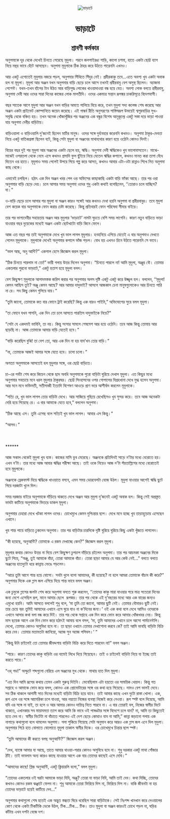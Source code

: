 <div align=center> <img src="http://images.anandabazar.com/polopoly_fs/1.1035908.1566667366!/image/image.jpg_gen/derivatives/box_731_402/image.jpg" alt="ভাড়াটে" align="center" ></div>
<h1 align=center>ভাড়াটে</h1>
<h2 align=center>শ্রাবণী কর্মকার</h2>
&#x985;&#x9A8;&#x9C1;&#x9AA;&#x9AE;&#x9BE;&#x995;&#x9C7; &#x9A6;&#x9C2;&#x9B0; &#x9A5;&#x9C7;&#x995;&#x9C7; &#x9A6;&#x9C7;&#x996;&#x9C7;&#x987; &#x99A;&#x9BF;&#x9A8;&#x9A4;&#x9C7; &#x9AA;&#x9C7;&#x9B0;&#x9C7;&#x99B;&#x9C7; &#x9AE;&#x9C3;&#x9A6;&#x9C1;&#x9B2;&#x9BE;&#x964; &#x9AA;&#x9B0;&#x9A8;&#x9C7; &#x99C;&#x9B2;&#x9AA;&#x9BE;&#x987;&#x9B0;&#x999;&#x9BE; &#x9B6;&#x9BE;&#x9A1;&#x9BC;&#x9BF;, &#x995;&#x9BE;&#x9B2;&#x9CB; &#x99A;&#x9B6;&#x9AE;&#x9BE;, &#x9B9;&#x9BE;&#x9A4;&#x9C7; &#x98F;&#x995;&#x99F;&#x9BE; &#x99B;&#x9CB;&#x99F;&#x9CD;&#x99F; &#x9AC;&#x9CD;&#x9AF;&#x9BE;&#x997; &#x9A8;&#x9BF;&#x9AF;&#x9BC;&#x9C7; &#x9AE;&#x9A8;&#x9CD;&#x9A5;&#x9B0; &#x9AD;&#x9BE;&#x9AC;&#x9C7; &#x9B9;&#x9C7;&#x981;&#x99F;&#x9C7; &#x986;&#x9B8;&#x99B;&#x9C7;&#x9A8;&#x964; &#x985;&#x9A8;&#x9C1;&#x9AA;&#x9AE;&#x9BE; &#x9AE;&#x9C3;&#x9A6;&#x9C1;&#x9B2;&#x9BE;&#x995;&#x9C7; &#x9A0;&#x9BF;&#x995; &#x9A0;&#x9BE;&#x9B9;&#x9B0; &#x995;&#x9B0;&#x9C7; &#x989;&#x9A0;&#x9A4;&#x9C7; &#x9AA;&#x9BE;&#x9B0;&#x9C7;&#x9A8;&#x9A8;&#x9BF; &#x98F;&#x996;&#x9A8;&#x993;&#x964;<br> <br>&#x986;&#x9B0; &#x98F;&#x995;&#x99F;&#x9C1; &#x98F;&#x997;&#x9CB;&#x9A4;&#x9C7;&#x987; &#x9AE;&#x9C3;&#x9A6;&#x9C1;&#x9B2;&#x9BE;&#x9B0; &#x9A8;&#x99C;&#x9B0;&#x9C7; &#x9AA;&#x9A1;&#x9BC;&#x9B2;, &#x985;&#x9A8;&#x9C1;&#x9AA;&#x9AE;&#x9BE;&#x9B0; &#x9B8;&#x9BF;&#x981;&#x9A5;&#x9BF;&#x9A4;&#x9C7; &#x9B8;&#x9BF;&#x981;&#x9A6;&#x9C1;&#x9B0; &#x9A8;&#x9C7;&#x987;&#x964; &#x9AA;&#x9CD;&#x9B0;&#x9AC;&#x9C0;&#x9B0;&#x995;&#x9BE;&#x995;&#x9C1; &#x9A4;&#x9AC;&#x9C7;...&#x98F;&#x9A4;&#x9C7; &#x985;&#x9AC;&#x9B6;&#x9CD;&#x9AF; &#x996;&#x9C1;&#x9AC; &#x98F;&#x995;&#x99F;&#x9BE; &#x985;&#x9AC;&#x9BE;&#x995; &#x9B9;&#x9B2; &#x9A8;&#x9BE; &#x9AE;&#x9C3;&#x9A6;&#x9C1;&#x9B2;&#x9BE;&#x964; &#x9AE;&#x9C3;&#x9A6;&#x9C1;&#x9B2;&#x9BE; &#x986;&#x9B0; &#x985;&#x99E;&#x9CD;&#x99C;&#x9A8; &#x9AF;&#x996;&#x9A8; &#x985;&#x9A8;&#x9C1;&#x9AA;&#x9AE;&#x9BE;&#x9B0; &#x9AC;&#x9BE;&#x9A1;&#x9BC;&#x9BF; &#x99B;&#x9C7;&#x9A1;&#x9BC;&#x9C7; &#x99A;&#x9B2;&#x9C7; &#x986;&#x9B8;&#x9C7; &#x9A4;&#x996;&#x9A8;&#x987; &#x9AA;&#x9CD;&#x9B0;&#x9AC;&#x9C0;&#x9B0;&#x9AC;&#x9BE;&#x9AC;&#x9C1; &#x9AC;&#x9C7;&#x9B6; &#x985;&#x9B8;&#x9C1;&#x9B8;&#x9CD;&#x9A5; &#x99B;&#x9BF;&#x9B2;&#x9C7;&#x9A8;&#x964; &#x985;&#x9CD;&#x9AF;&#x9BE;&#x99C;&#x9AE;&#x9BE; &#x9AA;&#x9C7;&#x9B6;&#x9C7;&#x9A8;&#x9CD;&#x99F;&#x964; &#x9AF;&#x996;&#x9A8;-&#x9A4;&#x996;&#x9A8; &#x9B9;&#x9BE;&#x981;&#x9AA;&#x9C7;&#x9B0; &#x99F;&#x9BE;&#x9A8; &#x989;&#x9A0;&#x9A4; &#x986;&#x9B0; &#x9AC;&#x9BE;&#x9A1;&#x9BC;&#x9BF;&#x9B8;&#x9C1;&#x9A6;&#x9CD;&#x9A7; &#x9B2;&#x9CB;&#x995;&#x9C7;&#x9B0; &#x996;&#x9BE;&#x993;&#x9DF;&#x9BE;&#x9A6;&#x9BE;&#x993;&#x9AF;&#x9BC;&#x9BE; &#x9AC;&#x9A8;&#x9CD;&#x9A7; &#x9B9;&#x9AF;&#x9BC;&#x9C7; &#x9AF;&#x9C7;&#x9A4;&#x964; &#x985;&#x9AC;&#x9B6;&#x9CD;&#x9AF; &#x9B2;&#x9CB;&#x995; &#x9AC;&#x9B2;&#x9A4;&#x9C7; &#x9AA;&#x9CD;&#x9B0;&#x9AC;&#x9C0;&#x9B0;&#x9AC;&#x9BE;&#x9AC;&#x9C1;, &#x985;&#x9A8;&#x9C1;&#x9AA;&#x9AE;&#x9BE; &#x9A6;&#x9C7;&#x9AC;&#x9C0; &#x986;&#x9B0; &#x993;&#x9A6;&#x9C7;&#x9B0; &#x9B8;&#x9BE;&#x9B0;&#x9BE; &#x9A6;&#x9BF;&#x9A8;&#x9C7;&#x9B0; &#x995;&#x9BE;&#x99C;&#x9C7;&#x9B0; &#x9B2;&#x9CB;&#x995; &#x9AE;&#x9BE;&#x9B2;&#x9A4;&#x9C0;&#x9A6;&#x9BF;&#x964; &#x993;&#x9A6;&#x9C7;&#x9B0; &#x98F;&#x995;&#x9AE;&#x9BE;&#x9A4;&#x9CD;&#x9B0; &#x9B8;&#x9A8;&#x9CD;&#x9A4;&#x9BE;&#x9A8; &#x9B0;&#x9C2;&#x9AA;&#x999;&#x9CD;&#x995;&#x9B0; &#x99A;&#x9BE;&#x995;&#x9B0;&#x9BF;&#x9B8;&#x9C2;&#x9A4;&#x9CD;&#x9B0;&#x9C7; &#x9AC;&#x9BF;&#x9A6;&#x9C7;&#x9B6;&#x9AC;&#x9BE;&#x9B8;&#x9C0;&#x964;<br> <br>&#x9AC;&#x99B;&#x9B0; &#x9B8;&#x9BE;&#x9A4;&#x9C7;&#x995; &#x986;&#x997;&#x9C7; &#x9AE;&#x9C3;&#x9A6;&#x9C1;&#x9B2;&#x9BE; &#x986;&#x9B0; &#x985;&#x99E;&#x9CD;&#x99C;&#x9A8; &#x9AF;&#x996;&#x9A8; &#x9AC;&#x9BE;&#x9A1;&#x9BC;&#x9BF;&#x9B0; &#x985;&#x9AE;&#x9A4;&#x9C7; &#x9AA;&#x9BE;&#x9B2;&#x9BF;&#x9AF;&#x9BC;&#x9C7; &#x9AC;&#x9BF;&#x9AF;&#x9BC;&#x9C7; &#x995;&#x9B0;&#x9C7;, &#x9A4;&#x996;&#x9A8; &#x9AE;&#x9C3;&#x9A6;&#x9C1;&#x9B2;&#x9BE; &#x9B8;&#x9A6;&#x9CD;&#x9AF; &#x995;&#x9B2;&#x9C7;&#x99C; &#x9B6;&#x9C7;&#x9B7; &#x995;&#x9B0;&#x9C7;&#x99B;&#x9C7; &#x986;&#x9B0; &#x985;&#x99E;&#x9CD;&#x99C;&#x9A8; &#x98F;&#x995;&#x99F;&#x9BE; &#x9AA;&#x9CD;&#x9B0;&#x9BE;&#x987;&#x9AD;&#x9C7;&#x99F; &#x995;&#x9CB;&#x9AE;&#x9CD;&#x9AA;&#x9BE;&#x9A8;&#x9BF;&#x9A4;&#x9C7; &#x99C;&#x9AF;&#x9BC;&#x9C7;&#x9A8; &#x995;&#x9B0;&#x9C7;&#x99B;&#x9C7;&#x964; &#x98F;&#x987; &#x997;&#x9BE;&#x9A8;&#x9CD;&#x9A7;&#x9B0;&#x9CD;&#x9AC; &#x9B0;&#x9C0;&#x9A4;&#x9BF; &#x985;&#x9A8;&#x9C1;&#x9B8;&#x9B0;&#x9A3;&#x9C7;&#x9B0; &#x9B6;&#x9BE;&#x9B8;&#x9CD;&#x9A4;&#x9BF;&#x9B8;&#x9CD;&#x9AC;&#x9B0;&#x9C2;&#x9AA; &#x989;&#x9AD;&#x9AF;&#x9BC;&#x9C7;&#x987; &#x9B6;&#x9CD;&#x9AC;&#x9B6;&#x9C1;&#x9B0;&#x9AC;&#x9BE;&#x9A1;&#x9BC;&#x9BF;&#x9B0; &#x9B8;&#x9C1;&#x996;-&#x9B8;&#x9AE;&#x9C3;&#x9A6;&#x9CD;&#x9A7;&#x9BF; &#x9A5;&#x9C7;&#x995;&#x9C7; &#x9AC;&#x99E;&#x9CD;&#x99A;&#x9BF;&#x9A4; &#x9B9;&#x9AF;&#x9BC;&#x964; &#x9A4;&#x996;&#x9A8; &#x985;&#x9A8;&#x9C7;&#x995; &#x996;&#x9CB;&#x981;&#x99C;&#x9BE;&#x996;&#x9C1;&#x981;&#x99C;&#x9BF;&#x9B0; &#x9AA;&#x9B0; &#x985;&#x99E;&#x9CD;&#x99C;&#x9A8;&#x9C7;&#x9B0; &#x98F;&#x995; &#x9AC;&#x9A8;&#x9CD;&#x9A7;&#x9C1;&#x9B0; &#x9AC;&#x9BF;&#x9B6;&#x9C7;&#x9B7; &#x986;&#x9A8;&#x9C1;&#x995;&#x9C2;&#x9B2;&#x9CD;&#x9AF;&#x9C7; &#x98F;&#x995;&#x99F;&#x9C1; &#x9B8;&#x9B8;&#x9CD;&#x9A4;&#x9BE; &#x9A6;&#x9B0;&#x9C7; &#x9AD;&#x9BE;&#x9A1;&#x9BC;&#x9BE; &#x9AA;&#x9BE;&#x993;&#x9AF;&#x9BC;&#x9BE; &#x9AF;&#x9BE;&#x9AF;&#x9BC; &#x985;&#x9A8;&#x9C1;&#x9AA;&#x9AE;&#x9BE; &#x9A6;&#x9C7;&#x9AC;&#x9C0;&#x9B0; &#x9AC;&#x9BE;&#x9A1;&#x9BC;&#x9BF;&#x99F;&#x9BE;&#x9DF;&#x964;<br> <br>&#x9AC;&#x9BE;&#x9A1;&#x9BC;&#x9BF;&#x993;&#x9AF;&#x9BC;&#x9BE;&#x9B2;&#x9BE; &#x993; &#x9AC;&#x9BE;&#x9A1;&#x9BC;&#x9BF;&#x993;&#x9AF;&#x9BC;&#x9BE;&#x9B2;&#x9BF; &#x9A6;&#x9C1;&#x2019;&#x99C;&#x9A8;&#x9C7;&#x987; &#x99B;&#x9BF;&#x9B2;&#x9C7;&#x9A8; &#x9AE;&#x9BE;&#x99F;&#x9BF;&#x9B0; &#x9AE;&#x9BE;&#x9A8;&#x9C1;&#x9B7;&#x964; &#x993;&#x9A6;&#x9C7;&#x9B0; &#x9B8;&#x999;&#x9CD;&#x997;&#x9C7; &#x9A6;&#x9C1;&#x9B0;&#x9CD;&#x9AC;&#x9CD;&#x9AF;&#x9AC;&#x9B9;&#x9BE;&#x9B0; &#x995;&#x9B0;&#x9C7;&#x9A8;&#x9A8;&#x9BF; &#x995;&#x996;&#x9A8;&#x993;&#x964; &#x985;&#x9A8;&#x9C1;&#x9AA;&#x9AE;&#x9BE; &#x9A0;&#x9BE;&#x995;&#x9C1;&#x9B0;-&#x9A6;&#x9C7;&#x9AC;&#x9A4;&#x9BE; &#x9A8;&#x9BF;&#x9AF;&#x9BC;&#x9C7; &#x98F;&#x995;&#x99F;&#x9C1; &#x9AC;&#x9BE;&#x9A4;&#x9BF;&#x995;&#x997;&#x9CD;&#x9B0;&#x9B8;&#x9CD;&#x9A4;&#x9BE; &#x99B;&#x9BF;&#x9B2;&#x9C7;&#x9A8; &#x9AC;&#x99F;&#x9C7;, &#x995;&#x9BF;&#x9A8;&#x9CD;&#x9A4;&#x9C1; &#x9B8;&#x9C7;&#x99F;&#x9BE; &#x9AE;&#x9C3;&#x9A6;&#x9C1;&#x9B2;&#x9BE; &#x9AC;&#x9BE; &#x985;&#x99E;&#x9CD;&#x99C;&#x9A8;&#x9C7;&#x9B0; &#x9AE;&#x9BE;&#x9A5;&#x9BE;&#x9AC;&#x9CD;&#x9AF;&#x9A5;&#x9BE;&#x9B0; &#x995;&#x9BE;&#x9B0;&#x9A3; &#x9B9;&#x9AF;&#x9BC;&#x9C7; &#x993;&#x9A0;&#x9C7;&#x9A8;&#x9BF; &#x995;&#x9CB;&#x9A8;&#x993; &#x9A6;&#x9BF;&#x9A8;&#x987;&#x964;<br> <br>&#x9AC;&#x9BF;&#x9AF;&#x9BC;&#x9C7;&#x9B0; &#x9AC;&#x99B;&#x9B0; &#x9A6;&#x9C1;&#x987; &#x9AA;&#x9B0; &#x9AE;&#x9C3;&#x9A6;&#x9C1;&#x9B2;&#x9BE; &#x986;&#x9B0; &#x985;&#x99E;&#x9CD;&#x99C;&#x9A8;&#x9C7;&#x9B0; &#x98F;&#x995;&#x99F;&#x9BE; &#x99B;&#x9C7;&#x9B2;&#x9C7; &#x9B9;&#x9AF;&#x9BC;, &#x98B;&#x9A6;&#x9CD;&#x9A7;&#x9BF;&#x964; &#x985;&#x9A8;&#x9C1;&#x9AA;&#x9AE;&#x9BE; &#x9A6;&#x9C7;&#x9AC;&#x9C0; &#x98B;&#x9A6;&#x9CD;&#x9A7;&#x9BF;&#x995;&#x9C7;&#x993; &#x996;&#x9C1;&#x9AC; &#x9AD;&#x9BE;&#x9B2;&#x9CB;&#x9AC;&#x9BE;&#x9B8;&#x9A4;&#x9C7;&#x9A8;&#x964; &#x9AE;&#x9BE;&#x99D;&#x9C7;-&#x9AE;&#x9BE;&#x99D;&#x9C7;&#x987; &#x993;&#x9AA;&#x9B0;&#x9A4;&#x9B2;&#x9BE; &#x9A5;&#x9C7;&#x995;&#x9C7; &#x9A8;&#x9C7;&#x9AE;&#x9C7; &#x98F;&#x9B8;&#x9C7; &#x995;&#x996;&#x9A8;&#x993; &#x9AA;&#x9CD;&#x9B0;&#x9B8;&#x9BE;&#x9A6;&#x9BF; &#x9AB;&#x9C1;&#x9B2; &#x99B;&#x9C1;&#x981;&#x987;&#x9AF;&#x9BC;&#x9C7; &#x9A8;&#x9BF;&#x9DF;&#x9C7; &#x9AF;&#x9C7;&#x9A4;&#x9C7;&#x9A8; &#x98B;&#x9A6;&#x9CD;&#x9A7;&#x9BF;&#x9B0; &#x995;&#x9AA;&#x9BE;&#x9B2;&#x9C7;, &#x995;&#x996;&#x9A8;&#x993; &#x9AE;&#x9BE;&#x9A8;&#x9A4; &#x995;&#x9B0;&#x9BE; &#x9A4;&#x9BE;&#x997;&#x9BE; &#x9AC;&#x9C7;&#x981;&#x9A7;&#x9C7; &#x9A6;&#x9BF;&#x9A4;&#x9C7;&#x9A8; &#x993;&#x9B0; &#x9B9;&#x9BE;&#x9A4;&#x9C7;&#x964; &#x9AE;&#x9C3;&#x9A6;&#x9C1;&#x9B2;&#x9BE;&#x993; &#x9B8;&#x9AE;&#x9AF;&#x9BC; &#x9AA;&#x9C7;&#x9B2;&#x9C7;&#x987; &#x989;&#x9AA;&#x9B0;&#x9C7; &#x997;&#x9BF;&#x9AF;&#x9BC;&#x9C7; &#x997;&#x9B2;&#x9CD;&#x9AA; &#x995;&#x9B0;&#x9C7; &#x986;&#x9B8;&#x9A4;, &#x995;&#x996;&#x9A8;&#x993; &#x986;&#x9AC;&#x9BE;&#x9B0; &#x98F;&#x99F;&#x9BE;-&#x993;&#x99F;&#x9BE; &#x9B0;&#x9BE;&#x9A8;&#x9CD;&#x9A8;&#x9BE;&#x993; &#x9B6;&#x9BF;&#x996;&#x9C7; &#x9A8;&#x9BF;&#x9A4; &#x985;&#x9A8;&#x9C1;&#x9AA;&#x9AE;&#x9BE; &#x995;&#x9BE;&#x99B; &#x9A5;&#x9C7;&#x995;&#x9C7;&#x964;<br> <br>&#x98F;&#x9AD;&#x9BE;&#x9AC;&#x9C7;&#x987; &#x99A;&#x9B2;&#x99B;&#x9BF;&#x9B2;&#x964; &#x9B9;&#x9A0;&#x9BE;&#x9CE; &#x98F;&#x995; &#x9A6;&#x9BF;&#x9A8; &#x985;&#x99E;&#x9CD;&#x99C;&#x9A8; &#x996;&#x9AC;&#x9B0; &#x9AA;&#x9C7;&#x9B2; &#x993;&#x9B0; &#x985;&#x9AB;&#x9BF;&#x9B8;&#x9C7;&#x9B0; &#x995;&#x9BE;&#x99B;&#x9BE;&#x995;&#x9BE;&#x99B;&#x9BF; &#x98F;&#x995;&#x99F;&#x9BE; &#x9AC;&#x9BE;&#x9A1;&#x9BC;&#x9BF; &#x9AB;&#x9BE;&#x981;&#x995;&#x9BE; &#x986;&#x99B;&#x9C7;&#x964; &#x9A4;&#x9BE;&#x9B0; &#x9AA;&#x9B0; &#x993;&#x9B0;&#x9BE; &#x985;&#x9A8;&#x9C1;&#x9AA;&#x9AE;&#x9BE;&#x9B0; &#x9AC;&#x9BE;&#x9A1;&#x9BC;&#x9BF; &#x99B;&#x9C7;&#x9A1;&#x9BC;&#x9C7; &#x9A6;&#x9C7;&#x9AF;&#x9BC;&#x964; &#x99A;&#x9B2;&#x9C7; &#x986;&#x9B8;&#x9BE;&#x9B0; &#x9B8;&#x9AE;&#x9AF;&#x9BC; &#x985;&#x9A8;&#x9C1;&#x9AA;&#x9AE;&#x9BE; &#x993;&#x9A6;&#x9C7;&#x9B0; &#x9B6;&#x9C1;&#x9A7;&#x9C1; &#x98F;&#x995;&#x99F;&#x9BE; &#x995;&#x9A5;&#x9BE;&#x987; &#x9AC;&#x9B2;&#x9C7;&#x99B;&#x9BF;&#x9B2;&#x9C7;&#x9A8;, &#x2018;&#x2018;&#x9A4;&#x9CB;&#x9B0;&#x9BE;&#x993; &#x99A;&#x9B2;&#x9C7; &#x9AF;&#x9BE;&#x99A;&#x9CD;&#x99B;&#x9BF;&#x9B8;? &#x9AF;&#x9BE;&#x964;&#x201D;<br> <br>&#x993;-&#x9AC;&#x9BE;&#x9A1;&#x9BC;&#x9BF; &#x99B;&#x9C7;&#x9A1;&#x9BC;&#x9C7; &#x99A;&#x9B2;&#x9C7; &#x986;&#x9B8;&#x9BE;&#x9B0; &#x9AA;&#x9B0; &#x9AE;&#x9C3;&#x9A6;&#x9C1;&#x9B2;&#x9BE; &#x9AC;&#x9BE; &#x985;&#x99E;&#x9CD;&#x99C;&#x9A8; &#x995;&#x9BE;&#x9B0;&#x993; &#x9B8;&#x999;&#x9CD;&#x997;&#x9C7;&#x987; &#x986;&#x9B0; &#x995;&#x996;&#x9A8;&#x993; &#x9A6;&#x9C7;&#x996;&#x9BE; &#x9B9;&#x9AF;&#x9BC;&#x9A8;&#x9BF; &#x985;&#x9A8;&#x9C1;&#x9AA;&#x9AE;&#x9BE; &#x9AC;&#x9BE; &#x9AA;&#x9CD;&#x9B0;&#x9AC;&#x9C0;&#x9B0;&#x9AC;&#x9BE;&#x9AC;&#x9C1;&#x9B0;&#x964; &#x9A4;&#x9AC;&#x9C7; &#x9AE;&#x9C3;&#x9A6;&#x9C1;&#x9B2;&#x9BE; &#x9AC;&#x9C7;&#x9B6; &#x995;&#x9AF;&#x9BC;&#x9C7;&#x995; &#x9AC;&#x9BE;&#x9B0; &#x985;&#x9A8;&#x9C1;&#x9AA;&#x9AE;&#x9BE;&#x995;&#x9C7; &#x9AB;&#x9CB;&#x9A8; &#x995;&#x9B0;&#x9BE;&#x9B0; &#x99A;&#x9C7;&#x9B7;&#x9CD;&#x99F;&#x9BE; &#x995;&#x9B0;&#x9C7;&#x99B;&#x9C7;&#x964; &#x995;&#x9BF;&#x9A8;&#x9CD;&#x9A4;&#x9C1; &#x9AA;&#x9CD;&#x9B0;&#x9A4;&#x9BF;&#x9AC;&#x9BE;&#x9B0;&#x987; &#x9AB;&#x9CB;&#x9A8; &#x9AA;&#x9B0;&#x9BF;&#x9B7;&#x9C7;&#x9AC;&#x9BE; &#x9B8;&#x9C0;&#x9AE;&#x9BE;&#x9B0; &#x9AC;&#x9BE;&#x987;&#x9B0;&#x9C7;&#x964;<br> <br>&#x9A4;&#x9BE;&#x9B0; &#x9AA;&#x9B0; &#x9AD;&#x9BE;&#x997;&#x9CD;&#x9AF;&#x9A6;&#x9C7;&#x9AC;&#x9C0;&#x9B0; &#x9B8;&#x9B9;&#x9BE;&#x9AF;&#x9BC;&#x9A4;&#x9BE;&#x9AF;&#x9BC; &#x985;&#x99E;&#x9CD;&#x99C;&#x9A8; &#x986;&#x9B0; &#x9AE;&#x9C3;&#x9A6;&#x9C1;&#x9B2;&#x9BE;&#x9B0; &#x2018;&#x9AD;&#x9BE;&#x9A1;&#x9BC;&#x9BE;&#x99F;&#x9C7;&#x2019; &#x9A8;&#x9BE;&#x9AE;&#x99F;&#x9BE; &#x998;&#x9C1;&#x99A;&#x9A4;&#x9C7; &#x9AC;&#x9C7;&#x9B6;&#x9BF; &#x9B8;&#x9AE;&#x9AF;&#x9BC; &#x9B2;&#x9BE;&#x997;&#x9C7;&#x9A8;&#x9BF;&#x964; &#x995;&#x9BE;&#x9B0;&#x9A3; &#x9A8;&#x9A4;&#x9C1;&#x9A8; &#x9AC;&#x9BE;&#x9A1;&#x9BC;&#x9BF;&#x9A4;&#x9C7; &#x9AD;&#x9BE;&#x9A1;&#x9BC;&#x9BE; &#x9AF;&#x9BE;&#x993;&#x9AF;&#x9BC;&#x9BE;&#x9B0; &#x9AC;&#x99B;&#x9B0; &#x9A6;&#x9C1;&#x9AF;&#x9BC;&#x9C7;&#x995;&#x9C7;&#x9B0; &#x9AE;&#x9A7;&#x9CD;&#x9AF;&#x9C7;&#x987; &#x985;&#x99E;&#x9CD;&#x99C;&#x9A8; &#x98F;&#x995;&#x99F;&#x9BE; &#x99B;&#x9CB;&#x99F;&#x996;&#x9BE;&#x99F;&#x9CB; &#x9AC;&#x9BE;&#x9A1;&#x9BC;&#x9BF; &#x995;&#x9BF;&#x9A8;&#x9C7; &#x9AB;&#x9C7;&#x9B2;&#x9C7;&#x964;<br> <br>&#x986;&#x99C; &#x98F;&#x9A4; &#x9AC;&#x99B;&#x9B0; &#x9AA;&#x9B0; &#x9A4;&#x9BE;&#x987; &#x985;&#x9A8;&#x9C1;&#x9AA;&#x9AE;&#x9BE;&#x995;&#x9C7; &#x9A6;&#x9C7;&#x996;&#x9C7; &#x996;&#x9C1;&#x9AC; &#x9AD;&#x9BE;&#x9B2; &#x9B2;&#x9BE;&#x997;&#x9B2; &#x9AE;&#x9C3;&#x9A6;&#x9C1;&#x9B2;&#x9BE;&#x9B0;&#x964; &#x9B9;&#x9A8;&#x9B9;&#x9A8;&#x9BF;&#x9AF;&#x9BC;&#x9C7; &#x98F;&#x997;&#x9BF;&#x9AF;&#x9BC;&#x9C7; &#x9AF;&#x9C7;&#x9A4;&#x9C7;&#x987; &#x98F; &#x9AC;&#x9BE;&#x9B0; &#x985;&#x9A8;&#x9C1;&#x9AA;&#x9AE;&#x9BE;&#x993; &#x9A6;&#x9C7;&#x996;&#x9A4;&#x9C7; &#x9AA;&#x9C7;&#x9B2;&#x9C7;&#x9A8; &#x9AE;&#x9C3;&#x9A6;&#x9C1;&#x9B2;&#x9BE;&#x995;&#x9C7;&#x964; &#x9AE;&#x9C3;&#x9A6;&#x9C1;&#x9B2;&#x9BE;&#x995;&#x9C7; &#x9A6;&#x9C7;&#x996;&#x9C7;&#x987; &#x985;&#x9A8;&#x9C1;&#x9AA;&#x9AE;&#x9BE;&#x9B0; &#x995;&#x9AA;&#x9BE;&#x9B2;&#x9C7; &#x9AD;&#x9BE;&#x981;&#x99C; &#x9AA;&#x9A1;&#x9BC;&#x9B2;&#x964; &#x9AC;&#x9CB;&#x9A7; &#x9B9;&#x9AF;&#x9BC; &#x98F;&#x996;&#x9A8;&#x993; &#x99A;&#x9BF;&#x9A8;&#x9C7; &#x989;&#x9A0;&#x9A4;&#x9C7; &#x9AA;&#x9BE;&#x9B0;&#x9C7;&#x9A8;&#x9A8;&#x9BF; &#x9B8;&#x9C7; &#x9AD;&#x9BE;&#x9AC;&#x9C7;&#x964;<br> <br>&#x201C;&#x9AD;&#x9BE;&#x9B2; &#x986;&#x99B;, &#x985;&#x9A8;&#x9C1; &#x986;&#x9A8;&#x9CD;&#x99F;&#x9BF;?&#x201D; &#x98F;&#x995;&#x997;&#x9BE;&#x9B2; &#x9B9;&#x9C7;&#x9B8;&#x9C7; &#x99C;&#x9BF;&#x99C;&#x9CD;&#x99E;&#x9C7;&#x9B8; &#x995;&#x9B0;&#x9B2; &#x9AE;&#x9C3;&#x9A6;&#x9C1;&#x9B2;&#x9BE;&#x964;<br> <br>&#x201C;&#x9A0;&#x9BF;&#x995; &#x99A;&#x9BF;&#x9A8;&#x9A4;&#x9C7; &#x9AA;&#x9BE;&#x9B0;&#x9B2;&#x9BE;&#x9AE; &#x9A8;&#x9BE; &#x9A4;&#x9CB;!&#x201D; &#x9AD;&#x9BE;&#x9B0;&#x9C0; &#x997;&#x9B2;&#x9BE;&#x9AF;&#x9BC; &#x989;&#x9A4;&#x9CD;&#x9A4;&#x9B0; &#x9A6;&#x9BF;&#x9B2;&#x9C7;&#x9A8; &#x985;&#x9A8;&#x9C1;&#x9AA;&#x9AE;&#x9BE;&#x964; &#x201C;&#x99A;&#x9BF;&#x9A8;&#x9A4;&#x9C7; &#x9AA;&#x9BE;&#x9B0;&#x9B2;&#x9C7; &#x9A8;&#x9BE;! &#x986;&#x9AE;&#x9BF; &#x9AE;&#x9C3;&#x9A6;&#x9C1;&#x9B2;&#x9BE;, &#x985;&#x99E;&#x9CD;&#x99C;&#x9C1;&#x9B0; &#x9AC;&#x9CC;&#x964; &#x9A4;&#x9CB;&#x9AE;&#x9BE;&#x9B0; &#x98F;&#x995;&#x9A4;&#x9B2;&#x9BE;&#x9B0; &#x9AA;&#x9C1;&#x9B0;&#x9A8;&#x9CB; &#x9AD;&#x9BE;&#x9A1;&#x9BC;&#x9BE;&#x99F;&#x9C7;,&#x201D; &#x98F;&#x995;&#x99F;&#x9C1; &#x9B9;&#x9A4;&#x9BE;&#x9B6; &#x9B9;&#x9AF;&#x9BC;&#x9C7; &#x9AE;&#x9C3;&#x9A6;&#x9C1;&#x9B2;&#x9BE; &#x9AC;&#x9B2;&#x9B2;&#x964;<br> <br>&#x9AC;&#x9C7;&#x9B6; &#x995;&#x9BF;&#x99B;&#x9C1;&#x995;&#x9CD;&#x9B7;&#x9A3; &#x9AE;&#x9C3;&#x9A6;&#x9C1;&#x9B2;&#x9BE;&#x995;&#x9C7; &#x986;&#x9AA;&#x9BE;&#x9A6;&#x9AE;&#x9B8;&#x9CD;&#x9A4;&#x995; &#x99C;&#x9B0;&#x9BF;&#x9AA; &#x995;&#x9B0;&#x9BE;&#x9B0; &#x9AA;&#x9B0; &#x985;&#x9A8;&#x9C1;&#x9AA;&#x9AE;&#x9BE;&#x9B0; &#x985;&#x9B2;&#x9B8; &#x9A6;&#x9C3;&#x9B7;&#x9CD;&#x99F;&#x9BF; &#x98F;&#x995;&#x99F;&#x9C1; &#x98F;&#x995;&#x99F;&#x9C1; &#x995;&#x9B0;&#x9C7; &#x989;&#x99C;&#x9CD;&#x99C;&#x9CD;&#x9AC;&#x9B2; &#x9B9;&#x9B2;&#x964; &#x9AC;&#x9B2;&#x9B2;&#x9C7;&#x9A8;, &#x2018;&#x2018;&#x9AE;&#x9C3;&#x9A6;&#x9C1;&#x9B2;&#x9BE;! &#x995;&#x9C7;&#x9AE;&#x9A8; &#x986;&#x99B;&#x9BF;&#x9B8; &#x9A4;&#x9C1;&#x987;? &#x985;&#x99E;&#x9CD;&#x99C;&#x9C1; &#x995;&#x9C7;&#x9AE;&#x9A8; &#x986;&#x99B;&#x9C7;? &#x986;&#x9B0; &#x986;&#x9AE;&#x9BE;&#x9B0; &#x9A6;&#x9BE;&#x9A6;&#x9C1;&#x9AD;&#x9BE;&#x987;? &#x986;&#x9B8;&#x9B2;&#x9C7; &#x986;&#x99C;&#x995;&#x9BE;&#x9B2; &#x99A;&#x9C7;&#x9A8;&#x9BE; &#x9AE;&#x9BE;&#x9A8;&#x9C1;&#x9B7;&#x997;&#x9C1;&#x9B2;&#x9CB;&#x995;&#x9C7;&#x993; &#x986;&#x9B0; &#x99A;&#x9BF;&#x9A8;&#x9A4;&#x9C7; &#x9AA;&#x9BE;&#x9B0;&#x9BF; &#x9A8;&#x9BE; &#x9B0;&#x9C7;&#x964; &#x9B8;&#x9AC; &#x995;&#x9BF;&#x99B;&#x9C1; &#x995;&#x9C7;&#x9AE;&#x9A8; &#x997;&#x9C1;&#x9B2;&#x9BF;&#x9AF;&#x9BC;&#x9C7; &#x9AF;&#x9BE;&#x9AF;&#x9BC;&#x964;&#x201D;<br> <br>&#x201C;&#x9A4;&#x9C1;&#x9AE;&#x9BF; &#x99C;&#x9BE;&#x9A8;&#x9CB;, &#x9A4;&#x9CB;&#x9AE;&#x9BE;&#x995;&#x9C7; &#x995;&#x9A4; &#x9AC;&#x9BE;&#x9B0; &#x9AB;&#x9CB;&#x9A8;&#x9C7; &#x99F;&#x9CD;&#x9B0;&#x9BE;&#x987; &#x995;&#x9B0;&#x9C7;&#x99B;&#x9BF;? &#x995;&#x9BF;&#x9A8;&#x9CD;&#x9A4;&#x9C1; &#x98F;&#x995; &#x9AC;&#x9BE;&#x9B0;&#x993; &#x9AA;&#x9BE;&#x987;&#x9A8;&#x9BF;,&#x201D; &#x985;&#x9AD;&#x9BF;&#x9AF;&#x9CB;&#x997;&#x9C7;&#x9B0; &#x9B8;&#x9C1;&#x9B0;&#x9C7; &#x9AC;&#x9B2;&#x9B2; &#x9AE;&#x9C3;&#x9A6;&#x9C1;&#x9B2;&#x9BE;&#x964;<br> <br>&#x201C;&#x9A4;&#x9BE; &#x9AB;&#x9CB;&#x9A8;&#x9C7; &#x9AF;&#x996;&#x9A8; &#x9AA;&#x9BE;&#x9B8;&#x9A8;&#x9BF;, &#x98F;&#x995; &#x9A6;&#x9BF;&#x9A8; &#x9A4;&#x9CB; &#x99A;&#x9B2;&#x9C7; &#x986;&#x9B8;&#x9A4;&#x9C7; &#x9AA;&#x9BE;&#x9B0;&#x9A4;&#x9BF;&#x9B8; &#x9A6;&#x9BE;&#x9A6;&#x9C1;&#x9AD;&#x9BE;&#x987;&#x995;&#x9C7; &#x9A8;&#x9BF;&#x9AF;&#x9BC;&#x9C7;?&#x201D;<br> <br>&#x201C;&#x9B8;&#x9C7;&#x99F;&#x9BE; &#x9AF;&#x9C7; &#x98F;&#x995;&#x9A6;&#x9AE;&#x987; &#x9AD;&#x9BE;&#x9AC;&#x9BF;&#x9A8;&#x9BF;, &#x9A4;&#x9BE; &#x9A8;&#x9AF;&#x9BC;&#x964; &#x995;&#x9BF;&#x9A8;&#x9CD;&#x9A4;&#x9C1; &#x9B8;&#x982;&#x9B8;&#x9BE;&#x9B0; &#x9B8;&#x9BE;&#x9AE;&#x9B2;&#x9C7; &#x9B6;&#x9C7;&#x9B7;&#x9AE;&#x9C7;&#x9B6; &#x986;&#x9B0; &#x9B9;&#x9AF;&#x9BC;&#x9C7; &#x993;&#x9A0;&#x9C7;&#x9A8;&#x9BF;&#x964; &#x9A4;&#x9AC;&#x9C7; &#x986;&#x99C; &#x995;&#x9BF;&#x9A8;&#x9CD;&#x9A4;&#x9C1; &#x9A4;&#x9CB;&#x9AE;&#x9BE;&#x9AF;&#x9BC; &#x986;&#x9B0; &#x99B;&#x9BE;&#x9A1;&#x9BC;&#x99B;&#x9BF; &#x9A8;&#x9BE;&#x964; &#x986;&#x99C; &#x9A4;&#x9CB;&#x9AE;&#x9BE;&#x995;&#x9C7; &#x986;&#x9AE;&#x9BE;&#x9B0; &#x9AC;&#x9BE;&#x9A1;&#x9BC;&#x9BF; &#x9AF;&#x9C7;&#x9A4;&#x9C7;&#x987; &#x9B9;&#x9AC;&#x9C7;&#x964;&#x201D;<br> <br>&#x201C;&#x9AC;&#x9BE;&#x9A1;&#x9BC;&#x9BF; &#x995;&#x9B0;&#x9C7;&#x99B;&#x9BF;&#x9B8; &#x9AC;&#x9C1;&#x99D;&#x9BF;! &#x9A4;&#x9BE; &#x9AC;&#x9C7;&#x9B6; &#x9A4;&#x9CB;, &#x986;&#x9B0; &#x98F;&#x995; &#x9A6;&#x9BF;&#x9A8; &#x9A8;&#x9BE; &#x9B9;&#x9AF;&#x9BC; &#x9AF;&#x9BE;&#x9AC;&#x2019;&#x996;&#x9A8; &#x9A4;&#x9CB;&#x9B0; &#x9AC;&#x9BE;&#x9A1;&#x9BC;&#x9BF;&#x964;&#x201D;<br> <br>&#x201C;&#x9A8;&#x9BE;, &#x9A4;&#x9CB;&#x9AE;&#x9BE;&#x995;&#x9C7; &#x986;&#x99C;&#x987; &#x986;&#x9AE;&#x9BE;&#x9B0; &#x9B8;&#x999;&#x9CD;&#x997;&#x9C7; &#x9AF;&#x9C7;&#x9A4;&#x9C7; &#x9B9;&#x9AC;&#x9C7;&#x964; &#x99A;&#x9B2;&#x9CB; &#x99A;&#x9B2;&#x9CB;&#x964;&#x201D;<br> <br>&#x985;&#x997;&#x9A4;&#x9CD;&#x9AF;&#x9BE; &#x985;&#x9A8;&#x9C1;&#x9AA;&#x9AE;&#x9BE;&#x995;&#x9C7; &#x986;&#x9B8;&#x9A4;&#x9C7;&#x987; &#x9B9;&#x9B2; &#x9AE;&#x9C3;&#x9A6;&#x9C1;&#x9B2;&#x9BE;&#x9B0; &#x9B8;&#x999;&#x9CD;&#x997;&#x9C7;, &#x993;&#x9B0; &#x99B;&#x9CB;&#x99F;&#x9CD;&#x99F; &#x9AC;&#x9BE;&#x9A1;&#x9BC;&#x9BF;&#x9A4;&#x9C7;&#x964;<br> <br>&#x99A;&#x9BE;-&#x98F;&#x9B0; &#x9AA;&#x9B0;&#x9CD;&#x9AC;&#x99F;&#x9BE; &#x9B6;&#x9C7;&#x9B7; &#x995;&#x9B0;&#x9C7; &#x995;&#x9BF;&#x99A;&#x9C7;&#x9A8; &#x9A5;&#x9C7;&#x995;&#x9C7; &#x99B;&#x9BE;&#x9A6; &#x985;&#x9AC;&#x9A7;&#x9BF; &#x985;&#x9A8;&#x9C1;&#x9AA;&#x9AE;&#x9BE;&#x995;&#x9C7; &#x9AA;&#x9C1;&#x9B0;&#x9CB; &#x9AC;&#x9BE;&#x9A1;&#x9BC;&#x9BF;&#x99F;&#x9BE; &#x998;&#x9C1;&#x9B0;&#x9BF;&#x9AF;&#x9BC;&#x9C7; &#x9A6;&#x9C7;&#x996;&#x9BE;&#x9B2; &#x9AE;&#x9C3;&#x9A6;&#x9C1;&#x9B2;&#x9BE;&#x964; &#x98F;&#x9A4; &#x995;&#x9BF;&#x99B;&#x9C1;&#x9B0; &#x9AE;&#x9A7;&#x9CD;&#x9AF;&#x9C7; &#x985;&#x9A8;&#x9C1;&#x9AA;&#x9AE;&#x9BE;&#x9B0; &#x9B8;&#x9AC;&#x99A;&#x9C7;&#x9DF;&#x9C7; &#x9AE;&#x9A8;&#x9C7; &#x9A7;&#x9B0;&#x9B2; &#x9AE;&#x9C3;&#x9A6;&#x9C1;&#x9B2;&#x9BE;&#x9B0; &#x9A0;&#x9BE;&#x995;&#x9C1;&#x9B0;&#x998;&#x9B0;&#x964; &#x99B;&#x9CB;&#x99F;&#x9CD;&#x99F; &#x9B8;&#x9BF;&#x982;&#x9B9;&#x9BE;&#x9B8;&#x9A8;&#x9C7;&#x9B0; &#x993;&#x9AA;&#x9B0; &#x997;&#x9CB;&#x9AA;&#x9BE;&#x9B2;&#x9C7;&#x9B0; &#x9AC;&#x9BF;&#x997;&#x9CD;&#x9B0;&#x9B9;&#x996;&#x9BE;&#x9A8;&#x9BE; &#x9A6;&#x9C7;&#x996;&#x9C7; &#x9AE;&#x9C1;&#x997;&#x9CD;&#x9A7; &#x9B9;&#x9B2;&#x9C7;&#x9A8; &#x985;&#x9A8;&#x9C1;&#x9AA;&#x9AE;&#x9BE;&#x964; &#x986;&#x9B0; &#x9AE;&#x9A8;&#x9C7; &#x9AE;&#x9A8;&#x9C7; &#x9AD;&#x995;&#x9CD;&#x9A4;&#x9BF;&#x9AE;&#x9A4;&#x9C0;, &#x9B8;&#x9A4;&#x9C0;&#x9B8;&#x9BE;&#x9A7;&#x9CD;&#x9AC;&#x9C0; &#x987;&#x9A4;&#x9CD;&#x9AF;&#x9BE;&#x9A6;&#x9BF; &#x9AC;&#x9BF;&#x9B6;&#x9C7;&#x9B7;&#x9A3; &#x986;&#x993;&#x9A1;&#x9BC;&#x9C7; &#x9AA;&#x9CD;&#x9B0;&#x9BE;&#x9A3; &#x9AD;&#x9B0;&#x9C7; &#x986;&#x9B6;&#x9C0;&#x9B0;&#x9CD;&#x9AC;&#x9BE;&#x9A6; &#x995;&#x9B0;&#x9B2;&#x9C7;&#x9A8; &#x9AE;&#x9C3;&#x9A6;&#x9C1;&#x9B2;&#x9BE;&#x995;&#x9C7;&#x964;<br> <br>&#x201C;&#x9B8;&#x9A4;&#x9CD;&#x9AF;&#x9BF; &#x9B0;&#x9C7;, &#x996;&#x9C1;&#x9AC; &#x9AD;&#x9BE;&#x9B2; &#x9B2;&#x9BE;&#x997;&#x9B2; &#x9A4;&#x9CB;&#x9B0; &#x9AC;&#x9BE;&#x9A1;&#x9BC;&#x9BF;&#x99F;&#x9BE; &#x9A6;&#x9C7;&#x996;&#x9C7;&#x964; &#x986;&#x9B0; &#x9B8;&#x9BE;&#x99C;&#x9BF;&#x9AF;&#x9BC;&#x9C7; &#x997;&#x9C1;&#x99B;&#x9BF;&#x9AF;&#x9BC;&#x9C7; &#x9B0;&#x9C7;&#x996;&#x9C7;&#x99B;&#x9BF;&#x9B8;&#x993; &#x996;&#x9C1;&#x9AC; &#x9B8;&#x9C1;&#x9A8;&#x9CD;&#x9A6;&#x9B0; &#x995;&#x9B0;&#x9C7;&#x964; &#x9A4;&#x9AC;&#x9C7; &#x986;&#x99C; &#x985;&#x9A8;&#x9C7;&#x995;&#x99F;&#x9BE; &#x9A6;&#x9C7;&#x9B0;&#x9BF; &#x9B9;&#x9AF;&#x9BC;&#x9C7; &#x997;&#x9BF;&#x9DF;&#x9C7;&#x99B;&#x9C7; &#x9B0;&#x9C7;&#x964; &#x98F; &#x9AC;&#x9BE;&#x9B0; &#x986;&#x9AE;&#x9BE;&#x995;&#x9C7; &#x9AF;&#x9C7;&#x9A4;&#x9C7; &#x9B9;&#x9AC;&#x9C7;,&#x201D; &#x9AC;&#x9B2;&#x9B2;&#x9C7;&#x9A8; &#x985;&#x9A8;&#x9C1;&#x9AA;&#x9AE;&#x9BE;&#x964;<br> <br>&#x201C;&#x9A0;&#x9BF;&#x995; &#x986;&#x99B;&#x9C7; &#x98F;&#x9B8;&#x964; &#x9A4;&#x9C1;&#x9AE;&#x9BF; &#x98F;&#x9B8;&#x9C7;&#x99B; &#x9AC;&#x9B2;&#x9C7; &#x9B8;&#x9A4;&#x9CD;&#x9AF;&#x9BF;&#x987; &#x996;&#x9C1;&#x9AC; &#x9AD;&#x9BE;&#x9B2; &#x9B2;&#x9BE;&#x997;&#x9B2;&#x964; &#x986;&#x9AC;&#x9BE;&#x9B0; &#x98F;&#x9B8; &#x995;&#x9BF;&#x9A8;&#x9CD;&#x9A4;&#x9C1;&#x964;&#x201D;<br> <br>&#x201C;&#x986;&#x9B8;&#x9AC;&#x964;&#x201D;<br> <br>&#xA0;<br> <br>******<br> <br>&#x986;&#x99C; &#x9B8;&#x995;&#x9BE;&#x9B2; &#x9A5;&#x9C7;&#x995;&#x9C7;&#x987; &#x9AE;&#x9C3;&#x9A6;&#x9C1;&#x9B2;&#x9BE; &#x996;&#x9C1;&#x9AC; &#x9AC;&#x9CD;&#x9AF;&#x9B8;&#x9CD;&#x9A4;&#x964; &#x995;&#x9BE;&#x99C;&#x9C7;&#x9B0; &#x9AE;&#x9BE;&#x9B8;&#x9BF; &#x9A1;&#x9C1;&#x9AC; &#x9AE;&#x9C7;&#x9B0;&#x9C7;&#x99B;&#x9C7;&#x964; &#x985;&#x99E;&#x9CD;&#x99C;&#x9A8;&#x995;&#x9C7; &#x9AA;&#x9CD;&#x9B0;&#x9A4;&#x9BF;&#x9A6;&#x9BF;&#x9A8;&#x987; &#x9B8;&#x9BE;&#x9A1;&#x9BC;&#x9C7; &#x9A8;&#x2019;&#x99F;&#x9BE;&#x9B0; &#x9AE;&#x9A7;&#x9CD;&#x9AF;&#x9C7; &#x9AC;&#x9C7;&#x9B0;&#x9CB;&#x9A4;&#x9C7; &#x9B9;&#x9AF;&#x9BC;&#x964; &#x98F;&#x996;&#x9A8; &#x9A8;&#x2019;&#x99F;&#x9BE;&#x964; &#x9A4;&#x9BE;&#x9B0; &#x9AE;&#x9A7;&#x9CD;&#x9AF;&#x9C7; &#x986;&#x99C; &#x986;&#x9AC;&#x9BE;&#x9B0; &#x98B;&#x9A6;&#x9CD;&#x9A7;&#x9BF;&#x9B0; &#x9AA;&#x9B0;&#x9C0;&#x200C;&#x995;&#x9CD;&#x9B7;&#x9BE; &#x986;&#x99B;&#x9C7;&#x964; &#x9A4;&#x9BE;&#x987; &#x993;&#x995;&#x9C7; &#x9A8;&#x9BF;&#x9AF;&#x9BC;&#x9C7;&#x993; &#x986;&#x99C; &#x9A8;&#x2019;&#x99F;&#x9BE; &#x9AA;&#x981;&#x9AF;&#x9BC;&#x9A4;&#x9BE;&#x9B2;&#x9CD;&#x9B2;&#x9BF;&#x9B6;&#x9C7;&#x9B0; &#x9AE;&#x9A7;&#x9CD;&#x9AF;&#x9C7; &#x9AC;&#x9C7;&#x9B0;&#x9CB;&#x9A4;&#x9C7;&#x987; &#x9B9;&#x9AC;&#x9C7; &#x9AE;&#x9C3;&#x9A6;&#x9C1;&#x9B2;&#x9BE;&#x995;&#x9C7;&#x964;<br> <br>&#x985;&#x99E;&#x9CD;&#x99C;&#x9A8;&#x995;&#x9C7; &#x9AC;&#x9CD;&#x9B0;&#x9C7;&#x995;&#x9AB;&#x9BE;&#x9B8;&#x9CD;&#x99F; &#x9A6;&#x9BF;&#x9AF;&#x9BC;&#x9C7; &#x98B;&#x9A6;&#x9CD;&#x9A7;&#x9BF;&#x995;&#x9C7; &#x996;&#x9BE;&#x993;&#x9AF;&#x9BC;&#x9BE;&#x9A4;&#x9C7; &#x9AC;&#x9B8;&#x9AC;&#x9C7;, &#x98F;&#x9AE;&#x9A8; &#x9B8;&#x9AE;&#x9AF;&#x9BC; &#x9A1;&#x9CB;&#x9B0;&#x9AC;&#x9C7;&#x9B2;&#x99F;&#x9BE; &#x9AC;&#x9C7;&#x99C;&#x9C7; &#x989;&#x9A0;&#x9B2;&#x964; &#x9AE;&#x9C3;&#x9A6;&#x9C1;&#x9B2;&#x9BE; &#x9AF;&#x9BE;&#x993;&#x9AF;&#x9BC;&#x9BE;&#x9B0; &#x986;&#x997;&#x9C7;&#x987; &#x98B;&#x9A6;&#x9CD;&#x9A7;&#x9BF; &#x99B;&#x9C1;&#x99F;&#x9C7; &#x997;&#x9BF;&#x9AF;&#x9BC;&#x9C7; &#x9A6;&#x9B0;&#x99C;&#x9BE;&#x99F;&#x9BE; &#x996;&#x9C1;&#x9B2;&#x9C7; &#x9A6;&#x9BF;&#x9B2;&#x964;<br> <br>&#x9B8;&#x9AE;&#x9AF;&#x9BC; &#x9A6;&#x9B0;&#x99C;&#x9BE;&#x9B0; &#x9AC;&#x9BE;&#x987;&#x9B0;&#x9C7; &#x985;&#x9A8;&#x9C1;&#x9AA;&#x9AE;&#x9BE;&#x995;&#x9C7; &#x9A6;&#x9BE;&#x981;&#x9A1;&#x9BC;&#x9BF;&#x9AF;&#x9BC;&#x9C7; &#x9A5;&#x9BE;&#x995;&#x9A4;&#x9C7; &#x9A6;&#x9C7;&#x996;&#x9C7; &#x985;&#x99E;&#x9CD;&#x99C;&#x9A8; &#x986;&#x9B0; &#x9AE;&#x9C3;&#x9A6;&#x9C1;&#x9B2;&#x9BE; &#x9A6;&#x9C1;&#x2019;&#x99C;&#x9A8;&#x9C7;&#x987; &#x98F;&#x995;&#x99F;&#x9C1; &#x985;&#x9AC;&#x9BE;&#x995; &#x9B9;&#x9B2;&#x964; &#x995;&#x9BF;&#x9A8;&#x9CD;&#x9A4;&#x9C1; &#x9B8;&#x9C7;&#x987; &#x985;&#x9AA;&#x9CD;&#x9B0;&#x9B8;&#x9CD;&#x9A4;&#x9C1;&#x9A4; &#x9AD;&#x9BE;&#x9AC;&#x99F;&#x9BE; &#x995;&#x9BE;&#x99F;&#x9BF;&#x9AF;&#x9BC;&#x9C7; &#x985;&#x9A8;&#x9C1;&#x9AA;&#x9AE;&#x9BE;&#x995;&#x9C7; &#x9AD;&#x9BF;&#x9A4;&#x9B0;&#x9C7; &#x9A1;&#x9BE;&#x995;&#x9B2; &#x9AE;&#x9C3;&#x9A6;&#x9C1;&#x9B2;&#x9BE;&#x964;<br> <br>&#x985;&#x9A8;&#x9C1;&#x9AA;&#x9AE;&#x9BE;&#x9B0; &#x99A;&#x9C7;&#x9B9;&#x9BE;&#x9B0;&#x9BE; &#x9A6;&#x9C7;&#x996;&#x9C7; &#x996;&#x99F;&#x995;&#x9BE; &#x9B2;&#x9BE;&#x997;&#x9B2; &#x993;&#x9A6;&#x9C7;&#x9B0;&#x964; &#x99A;&#x9CB;&#x996;&#x9C7;&#x9AE;&#x9C1;&#x996;&#x9C7; &#x995;&#x9C7;&#x9AE;&#x9A8; &#x9A6;&#x9C1;&#x9B6;&#x9CD;&#x99A;&#x9BF;&#x9A8;&#x9CD;&#x9A4;&#x9BE;&#x9B0; &#x99B;&#x9BE;&#x9AA;&#x964; &#x9A6;&#x9C7;&#x996;&#x9C7; &#x9AE;&#x9A8;&#x9C7; &#x9B9;&#x99A;&#x9CD;&#x99B;&#x9C7; &#x996;&#x9C1;&#x9AC; &#x9A4;&#x9BE;&#x9A1;&#x9BC;&#x9BE;&#x9B9;&#x9C1;&#x9A1;&#x9BC;&#x9CB;&#x9AF;&#x9BC; &#x98F;&#x9B8;&#x9C7;&#x99B;&#x9C7;&#x9A8; &#x98F;&#x996;&#x9BE;&#x9A8;&#x9C7;&#x964;<br> <br>&#x996;&#x9C1;&#x9AC; &#x9B6;&#x9BE;&#x9A8;&#x9CD;&#x9A4; &#x9AA;&#x9BE;&#x9AF;&#x9BC;&#x9C7; &#x9AC;&#x9BE;&#x9A1;&#x9BC;&#x9BF;&#x9A4;&#x9C7; &#x9A2;&#x9C1;&#x995;&#x9B2;&#x9C7;&#x9A8; &#x985;&#x9A8;&#x9C1;&#x9AA;&#x9AE;&#x9BE;&#x964; &#x9A4;&#x9BE;&#x9B0; &#x9AA;&#x9B0; &#x9AC;&#x9BE;&#x9A1;&#x9BC;&#x9BF;&#x99F;&#x9BE;&#x9B0; &#x99A;&#x9BE;&#x9B0;&#x9A6;&#x9BF;&#x995;&#x9C7; &#x9A6;&#x9C3;&#x9B7;&#x9CD;&#x99F;&#x9BF; &#x998;&#x9C1;&#x9B0;&#x9BF;&#x9AF;&#x9BC;&#x9C7; &#x998;&#x9C1;&#x9B0;&#x9BF;&#x9AF;&#x9BC;&#x9C7; &#x995;&#x9BF;&#x99B;&#x9C1; &#x98F;&#x995;&#x99F;&#x9BE; &#x996;&#x9C1;&#x981;&#x99C;&#x9A4;&#x9C7; &#x9B2;&#x9BE;&#x997;&#x9B2;&#x9C7;&#x9A8;&#x964;<br> <br>&#x201C;&#x995;&#x9C0; &#x9B9;&#x9AF;&#x9BC;&#x9C7;&#x99B;&#x9C7;, &#x985;&#x9A8;&#x9C1;&#x986;&#x9A8;&#x9CD;&#x99F;&#x9BF;? &#x9A4;&#x9CB;&#x9AE;&#x9BE;&#x995;&#x9C7; &#x98F; &#x9B0;&#x995;&#x9AE; &#x9A6;&#x9C7;&#x996;&#x9BE;&#x99A;&#x9CD;&#x99B;&#x9C7; &#x995;&#x9C7;&#x9A8;?&#x201D; &#x99C;&#x9BF;&#x99C;&#x9CD;&#x99E;&#x9C7;&#x9B8; &#x995;&#x9B0;&#x9B2; &#x9AE;&#x9C3;&#x9A6;&#x9C1;&#x9B2;&#x9BE;&#x964;<br> <br>&#x9AE;&#x9C3;&#x9A6;&#x9C1;&#x9B2;&#x9BE;&#x9B0; &#x995;&#x9A5;&#x9BE;&#x9B0; &#x995;&#x9CB;&#x9A8;&#x993; &#x989;&#x9A4;&#x9CD;&#x9A4;&#x9B0; &#x9A8;&#x9BE; &#x9A6;&#x9BF;&#x9AF;&#x9BC;&#x9C7; &#x9AC;&#x9C7;&#x9B6; &#x995;&#x9BF;&#x99B;&#x9C1;&#x995;&#x9CD;&#x9B7;&#x9A3; &#x99A;&#x9C1;&#x9AA;&#x99A;&#x9BE;&#x9AA; &#x9A6;&#x9BE;&#x981;&#x9A1;&#x9BC;&#x9BF;&#x9AF;&#x9BC;&#x9C7; &#x9B0;&#x987;&#x9B2;&#x9C7;&#x9A8; &#x985;&#x9A8;&#x9C1;&#x9AA;&#x9AE;&#x9BE;&#x964; &#x9A4;&#x9BE;&#x9B0; &#x9AA;&#x9B0; &#x986;&#x99A;&#x9AE;&#x995;&#x9BE; &#x985;&#x99E;&#x9CD;&#x99C;&#x9A8;&#x9C7;&#x9B0; &#x9A6;&#x9BF;&#x995;&#x9C7; &#x99B;&#x9C1;&#x99F;&#x9C7; &#x997;&#x9BF;&#x9AF;&#x9BC;&#x9C7;, &#x201C;&#x985;&#x99E;&#x9CD;&#x99C;&#x9C1;, &#x9A4;&#x9C1;&#x987; &#x986;&#x9AE;&#x9BE;&#x995;&#x9C7; &#x9AC;&#x9BE;&#x981;&#x99A;&#x9BE;, &#x9A4;&#x9CB;&#x9B0;&#x9BE; &#x986;&#x9AE;&#x9BE;&#x995;&#x9C7; &#x9AC;&#x9BE;&#x981;&#x99A;&#x9BE;&#x964; &#x9A4;&#x9CB;&#x9B0;&#x9BE; &#x99B;&#x9BE;&#x9A1;&#x9BC;&#x9BE; &#x986;&#x9AE;&#x9BE;&#x9B0; &#x9AF;&#x9C7; &#x986;&#x9B0; &#x995;&#x9C7;&#x989; &#x9A8;&#x9C7;&#x987;...&#x201D; &#x9AC;&#x9B2;&#x9A4;&#x9C7; &#x9AC;&#x9B2;&#x9A4;&#x9C7; &#x985;&#x99E;&#x9CD;&#x99C;&#x9A8;&#x9C7;&#x9B0; &#x9B9;&#x9BE;&#x9A4;&#x9A6;&#x9C1;&#x99F;&#x9CB; &#x9A7;&#x9B0;&#x9C7; &#x995;&#x9BE;&#x9A8;&#x9CD;&#x9A8;&#x9BE;&#x9AF;&#x9BC; &#x9AD;&#x9C7;&#x999;&#x9C7; &#x9AA;&#x9A1;&#x9BC;&#x9B2;&#x9C7;&#x9A8;&#x964;<br> <br>&#x201C;&#x986;&#x9B0;&#x9C7; &#x9A4;&#x9C1;&#x9AE;&#x9BF; &#x986;&#x997;&#x9C7; &#x9B6;&#x9BE;&#x9A8;&#x9CD;&#x9A4; &#x9B9;&#x9AF;&#x9BC;&#x9C7; &#x9AC;&#x9CB;&#x9B8;&#x9CB;&#x964; &#x9B8;&#x9AC;&#x99F;&#x9BE; &#x996;&#x9C1;&#x9B2;&#x9C7; &#x9AC;&#x9B2;&#x9CB; &#x986;&#x9AE;&#x9BE;&#x9A6;&#x9C7;&#x9B0;, &#x995;&#x9C0; &#x9B9;&#x9AF;&#x9BC;&#x9C7;&#x99B;&#x9C7;? &#x9A8;&#x9BE; &#x9B9;&#x9B2;&#x9C7; &#x986;&#x9AE;&#x9B0;&#x9BE; &#x9A4;&#x9CB;&#x9AE;&#x9BE;&#x995;&#x9C7; &#x9AC;&#x9BE;&#x981;&#x99A;&#x9BE;&#x9AC; &#x995;&#x9C0; &#x995;&#x9B0;&#x9C7;?&#x201D; &#x985;&#x9A8;&#x9C1;&#x9AA;&#x9AE;&#x9BE;&#x9B0; &#x9A6;&#x9BF;&#x995;&#x9C7; &#x98F;&#x995; &#x997;&#x9CD;&#x9B2;&#x9BE;&#x9B8; &#x99C;&#x9B2; &#x98F;&#x997;&#x9BF;&#x9AF;&#x9BC;&#x9C7; &#x9A6;&#x9BF;&#x9AF;&#x9BC;&#x9C7; &#x9B6;&#x9BE;&#x9A8;&#x9CD;&#x9A4; &#x9AD;&#x9BE;&#x9AC;&#x9C7; &#x9AC;&#x9B2;&#x9B2; &#x985;&#x99E;&#x9CD;&#x99C;&#x9A8;&#x964;<br> <br>&#x98F;&#x995; &#x99A;&#x9C1;&#x9AE;&#x9C1;&#x995;&#x9C7; &#x997;&#x9CD;&#x9B2;&#x9BE;&#x9B8;&#x9C7;&#x9B0; &#x99C;&#x9B2;&#x99F;&#x9BE; &#x9B6;&#x9C7;&#x9B7; &#x995;&#x9B0;&#x9C7; &#x985;&#x9A8;&#x9C1;&#x9AA;&#x9AE;&#x9BE; &#x9AC;&#x9B2;&#x9A4;&#x9C7; &#x9B6;&#x9C1;&#x9B0;&#x9C1; &#x995;&#x9B0;&#x9B2;&#x9C7;&#x9A8;, &#x2018;&#x2018;&#x9A4;&#x9CB;&#x9A6;&#x9C7;&#x9B0; &#x995;&#x9BE;&#x995;&#x9C1; &#x9AE;&#x9BE;&#x9B0;&#x9BE; &#x9AF;&#x9BE;&#x993;&#x9AF;&#x9BC;&#x9BE;&#x9B0; &#x9AA;&#x9B0;&#x9C7; &#x9AE;&#x9BE;&#x9A4;&#x9CD;&#x9B0; &#x9B8;&#x9A4;&#x9C7;&#x9B0;&#x9CB; &#x9A6;&#x9BF;&#x9A8;&#x9C7;&#x9B0; &#x99C;&#x9A8;&#x9CD;&#x9AF; &#x9A6;&#x9C7;&#x9B6;&#x9C7; &#x98F;&#x9B8;&#x9C7;&#x99B;&#x9BF;&#x9B2; &#x9B0;&#x9C2;&#x9AA;, &#x9AE;&#x9BE;&#x9A8;&#x9C7; &#x986;&#x9AE;&#x9BE;&#x9B0; &#x99B;&#x9C7;&#x9B2;&#x9C7;&#xA0; &#x9B0;&#x9C2;&#x9AA;&#x999;&#x9CD;&#x995;&#x9B0;&#x964; &#x9A4;&#x9BE;&#x9B0; &#x9AA;&#x9B0; &#x9A5;&#x9C7;&#x995;&#x9C7; &#x98F;&#x987; &#x9A6;&#x9C1;&#x2019;&#x9AC;&#x99B;&#x9B0;&#x9C7;&#x9B0; &#x9AE;&#x9A7;&#x9CD;&#x9AF;&#x9C7; &#x986;&#x9B0; &#x98F;&#x995; &#x9AC;&#x9BE;&#x9B0;&#x9C7;&#x9B0; &#x99C;&#x9A8;&#x9CD;&#x9AF;&#x993; &#x98F;&#x9AE;&#x9C1;&#x996;&#x9CB; &#x9B9;&#x9AF;&#x9BC;&#x9A8;&#x9BF;&#x964; &#x986;&#x9AE;&#x9BF; &#x986;&#x9B8;&#x9A4;&#x9C7; &#x9AC;&#x9B2;&#x9B2;&#x9C7;&#x987; &#x9B6;&#x9C1;&#x9A7;&#x9C1; &#x9AC;&#x9B2;&#x9C7;, &#x2018;&#x9AE;&#x9BE; &#x9A4;&#x9C1;&#x9AE;&#x9BF; &#x9A4;&#x9CB; &#x99C;&#x9BE;&#x9A8;&#x9CB;, &#x986;&#x9AE;&#x9BE;&#x9B0; &#x99B;&#x9C1;&#x99F;&#x9BF; &#x9A8;&#x9C7;&#x987;&#x964; &#x9A4;&#x9CB;&#x9AE;&#x9BE;&#x9B0; &#x9AC;&#x9CC;&#x9AE;&#x9BE;&#x9B0;&#x993; &#x99B;&#x9C1;&#x99F;&#x9BF; &#x9A8;&#x9C7;&#x987;&#x964; &#x9A4;&#x9BE;&#x9B0; &#x99A;&#x9C7;&#x9AF;&#x9BC;&#x9C7; &#x9AC;&#x9B0;&#x982; &#x9A4;&#x9C1;&#x9AE;&#x9BF;&#x987; &#x986;&#x9AE;&#x9BE;&#x9A6;&#x9C7;&#x9B0; &#x98F;&#x996;&#x9BE;&#x9A8;&#x9C7; &#x98F;&#x9B8;&#x9C7; &#x998;&#x9C1;&#x9B0;&#x9C7; &#x9AF;&#x9BE;&#x993; &#x9A8;&#x9BE; &#x995;&#x2019;&#x9A6;&#x9BF;&#x9A8;&#x9C7;&#x9B0; &#x99C;&#x9A8;&#x9CD;&#x9AF;&#x964;&#x2019; &#x993;&#x987; &#x98F;&#x995; &#x995;&#x9A5;&#x9BE; &#x9AC;&#x9B2;&#x9C7; &#x9A6;&#x9C7;&#x996;&#x9C7; &#x986;&#x9AE;&#x9BF;&#x993; &#x993;&#x9A6;&#x9C7;&#x9B0;&#x995;&#x9C7; &#x98F;&#x996;&#x9BE;&#x9A8;&#x9C7; &#x986;&#x9B8;&#x9BE;&#x9B0; &#x995;&#x9A5;&#x9BE; &#x9AC;&#x9B2;&#x9BE; &#x9AC;&#x9A8;&#x9CD;&#x9A7; &#x995;&#x9B0;&#x9C7; &#x9A6;&#x9BF;&#x987;&#x964; &#x9A4;&#x9BE;&#x9B0; &#x9AA;&#x9B0; &#x9A5;&#x9C7;&#x995;&#x9C7; &#x9B8;&#x9AA;&#x9CD;&#x9A4;&#x9BE;&#x9B9;&#x9C7; &#x98F;&#x995; &#x9A6;&#x9BF;&#x9A8; &#x995;&#x9B0;&#x9C7; &#x9AB;&#x9CB;&#x9A8; &#x995;&#x9B0;&#x9C7; &#x986;&#x9AE;&#x9BE;&#x9B0; &#x996;&#x9CB;&#x981;&#x99C;&#x996;&#x9AC;&#x9B0; &#x9A8;&#x9C7;&#x9AF;&#x9BC;&#x964; &#x995;&#x9BF;&#x9A8;&#x9CD;&#x9A4;&#x9C1; &#x9AE;&#x9BE;&#x9B8; &#x99B;&#x9AF;&#x9BC;&#x9C7;&#x995; &#x986;&#x997;&#x9C7; &#x98F;&#x995; &#x9A6;&#x9BF;&#x9A8; &#x9AB;&#x9CB;&#x9A8; &#x995;&#x9B0;&#x9C7; &#x9B9;&#x9A0;&#x9BE;&#x9CE;&#x987; &#x986;&#x9AE;&#x9BE;&#x9AF;&#x9BC; &#x9AC;&#x9B2;&#x9C7; &#x9AC;&#x9B8;&#x9B2;, &#x2018;&#x9AE;&#x9BE;, &#x9A4;&#x9C1;&#x9AE;&#x9BF; &#x986;&#x9AE;&#x9BE;&#x9A6;&#x9C7;&#x9B0; &#x98F;&#x996;&#x9BE;&#x9A8;&#x9C7; &#x99A;&#x9B2;&#x9C7; &#x986;&#x9B8;&#x9CB; &#x9AA;&#x9BE;&#x9B0;&#x9CD;&#x9AE;&#x9BE;&#x9A8;&#x9C7;&#x9A8;&#x9CD;&#x99F;&#x9B2;&#x9BF;&#x964; &#x9A6;&#x9C7;&#x996;&#x9CB;, &#x9A4;&#x9CB;&#x9AE;&#x9BE;&#x9B0; &#x995;&#x9CB;&#x9A8;&#x993; &#x985;&#x9B8;&#x9C1;&#x9AC;&#x9BF;&#x9A7;&#x9BE; &#x9B9;&#x9AC;&#x9C7; &#x9A8;&#x9BE;&#x964; &#x9A4;&#x9BE; &#x99B;&#x9BE;&#x9A1;&#x9BC;&#x9BE; &#x993;&#x996;&#x9BE;&#x9A8;&#x9C7; &#x9A4;&#x9CB;&#x9AE;&#x9BE;&#x9B0; &#x9A6;&#x9C7;&#x996;&#x9BE;&#x9B6;&#x9CB;&#x9A8;&#x9BE; &#x995;&#x9B0;&#x9AC;&#x9C7; &#x995;&#x9C7;? &#x9A4;&#x9BE;&#x987; &#x986;&#x9AE;&#x9BF; &#x9AD;&#x9BE;&#x9AC;&#x99B;&#x9BF; &#x9AC;&#x9BE;&#x9A1;&#x9BC;&#x9BF;&#x99F;&#x9BE; &#x9AC;&#x9BF;&#x995;&#x9CD;&#x9B0;&#x9BF; &#x995;&#x9B0;&#x9C7; &#x9A6;&#x9C7;&#x9AC;&#x964; &#x9A4;&#x9CB;&#x9AE;&#x9BE;&#x9B0; &#x9AE;&#x9A4;&#x9BE;&#x9AE;&#x9A4;&#x99F;&#x9BE; &#x99C;&#x9BE;&#x9A8;&#x9BF;&#x9AF;&#x9BC;&#x9CB;, &#x985;&#x9CD;&#x9AF;&#x9BE;&#x99C; &#x9B8;&#x9C1;&#x9A8; &#x985;&#x9CD;&#x9AF;&#x9BE;&#x99C; &#x9AA;&#x9B8;&#x9BF;&#x9AC;&#x9B2;&#x964;&#x2019; &#x201D;<br> <br>&#x201C;&#x995;&#x9BF;&#x9A8;&#x9CD;&#x9A4;&#x9C1; &#x989;&#x9A8;&#x9BF; &#x99A;&#x9BE;&#x987;&#x9B2;&#x9C7;&#x987; &#x9A4;&#x9CB; &#x9A4;&#x9CB;&#x9AE;&#x9BE;&#x9B0; &#x99C;&#x9C0;&#x9AC;&#x9A6;&#x9CD;&#x9A6;&#x9B6;&#x9BE;&#x9AF;&#x9BC; &#x9AC;&#x9BE;&#x9A1;&#x9BC;&#x9BF;&#x99F;&#x9BE; &#x9AC;&#x9BF;&#x995;&#x9CD;&#x9B0;&#x9BF; &#x995;&#x9B0;&#x9C7; &#x9A6;&#x9BF;&#x9A4;&#x9C7; &#x9AA;&#x9BE;&#x9B0;&#x9AC;&#x9C7;&#x9A8; &#x9A8;&#x9BE;!&#x201D; &#x9AC;&#x9B2;&#x9B2; &#x985;&#x99E;&#x9CD;&#x99C;&#x9A8;&#x964;<br> <br>&#x201C;&#x9AA;&#x9BE;&#x9B0;&#x9C7;&#x964; &#x995;&#x9BE;&#x9B0;&#x9A3; &#x9A4;&#x9CB;&#x9A6;&#x9C7;&#x9B0; &#x995;&#x9BE;&#x995;&#x9C1; &#x9AC;&#x9BE;&#x9A1;&#x9BC;&#x9BF;&#x99F;&#x9BE; &#x993;&#x9B0; &#x9A8;&#x9BE;&#x9AE;&#x9C7;&#x987; &#x9B2;&#x9BF;&#x996;&#x9C7; &#x9A6;&#x9BF;&#x9AF;&#x9BC;&#x9C7; &#x997;&#x9BF;&#x9DF;&#x9C7;&#x99B;&#x9C7;&#x9A8;&#x964; &#x9A4;&#x9BE;&#x987; &#x993; &#x99A;&#x9BE;&#x987;&#x9B2;&#x9C7;&#x987; &#x9AC;&#x9BE;&#x9A1;&#x9BC;&#x9BF;&#x99F;&#x9BE; &#x9A8;&#x9BF;&#x9AF;&#x9BC;&#x9C7; &#x9AF;&#x9BE; &#x987;&#x99A;&#x9CD;&#x99B;&#x9C7; &#x9A4;&#x9BE;&#x987; &#x995;&#x9B0;&#x9A4;&#x9C7; &#x9AA;&#x9BE;&#x9B0;&#x9C7;&#x964;&#x201D;<br> <br>&#x201C;&#x993;&#x9B9;&#x9CD; &#x997;&#x9A1;!&#x201D; &#x985;&#x9B8;&#x9CD;&#x9AB;&#x9C1;&#x99F;&#x9C7; &#x9B6;&#x9AC;&#x9CD;&#x9A6;&#x997;&#x9C1;&#x9B2;&#x9CB; &#x9AC;&#x9C7;&#x9B0;&#x9BF;&#x9AF;&#x9BC;&#x9C7; &#x98F;&#x9B2; &#x985;&#x99E;&#x9CD;&#x99C;&#x9A8;&#x9C7;&#x9B0; &#x9AE;&#x9C1;&#x996; &#x9A5;&#x9C7;&#x995;&#x9C7;&#x964; &#x9AE;&#x9BE;&#x9A5;&#x9BE;&#x9DF; &#x9B9;&#x9BE;&#x9A4; &#x9A6;&#x9BF;&#x9B2; &#x9AE;&#x9C3;&#x9A6;&#x9C1;&#x9B2;&#x9BE;&#x964;<br> <br>&#x201C;&#x98F;&#x9A4; &#x9A6;&#x9BF;&#x9A8; &#x986;&#x9AE;&#x9BF; &#x9B0;&#x9C2;&#x9AA;&#x9C7;&#x9B0; &#x995;&#x9A5;&#x9BE;&#x9AF;&#x9BC; &#x9A4;&#x9C7;&#x9AE;&#x9A8; &#x98F;&#x995;&#x99F;&#x9BE; &#x997;&#x9C1;&#x9B0;&#x9C1;&#x9A4;&#x9CD;&#x9AC; &#x9A6;&#x9BF;&#x987;&#x9A8;&#x9BF;&#x964; &#x9AD;&#x9C7;&#x9AC;&#x9C7;&#x99B;&#x9BF;&#x9B2;&#x9BE;&#x9AE; &#x98F;&#x99F;&#x9BE; &#x9B9;&#x9AF;&#x9BC;&#x9A4;&#x9CB; &#x993;&#x9B0; &#x9B8;&#x9BE;&#x9AE;&#x9AF;&#x9BC;&#x9BF;&#x995; &#x996;&#x9C7;&#x9AF;&#x9BC;&#x9BE;&#x9B2;&#x964; &#x995;&#x9BF;&#x9A8;&#x9CD;&#x9A4;&#x9C1; &#x997;&#x9A4; &#x9B8;&#x9AA;&#x9CD;&#x9A4;&#x9BE;&#x9B9;&#x9C7; &#x993; &#x986;&#x9AE;&#x9BE;&#x995;&#x9C7; &#x9AB;&#x9CB;&#x9A8; &#x995;&#x9B0;&#x9C7; &#x9AC;&#x9B2;&#x9B2;, &#x995;&#x9CB;&#x9A8;&#x993; &#x98F;&#x995; &#x9AA;&#x9CD;&#x9B0;&#x9CB;&#x9AE;&#x9CB;&#x99F;&#x9BE;&#x9B0;&#x9C7;&#x9B0; &#x9B8;&#x999;&#x9CD;&#x997;&#x9C7; &#x993;&#x9B0; &#x995;&#x9A5;&#x9BE; &#x9B9;&#x9AF;&#x9BC;&#x9C7; &#x997;&#x9BF;&#x9DF;&#x9C7;&#x99B;&#x9C7;&#x964; &#x9A6;&#x9BE;&#x9AE;&#x993; &#x9AC;&#x9C7;&#x9B6; &#x9AD;&#x9BE;&#x9B2;&#x987; &#x9A6;&#x9C7;&#x9AC;&#x9C7;&#x964; &#x9B8;&#x9AC; &#x9A0;&#x9BF;&#x995; &#x9A5;&#x9BE;&#x995;&#x9B2;&#x9C7; &#x986;&#x997;&#x9BE;&#x9AE;&#x9C0; &#x9B8;&#x9BE;&#x9A4; &#x9A6;&#x9BF;&#x9A8;&#x9C7;&#x9B0; &#x9AE;&#x9A7;&#x9CD;&#x9AF;&#x9C7;&#x987; &#x9AC;&#x9BE;&#x9A1;&#x9BC;&#x9BF;&#x99F;&#x9BE; &#x9AC;&#x9BF;&#x995;&#x9CD;&#x9B0;&#x9BF; &#x9B9;&#x9AF;&#x9BC;&#x9C7; &#x9AF;&#x9BE;&#x9AC;&#x9C7;&#x964; &#x9A4;&#x9BE;&#x987; &#x986;&#x9AE;&#x9BE;&#x9B0; &#x995;&#x9BE;&#x99B;&#x9C7; &#x98F;&#x996;&#x9A8; &#x9A6;&#x9C1;&#x99F;&#x9CB; &#x9B0;&#x9BE;&#x9B8;&#x9CD;&#x9A4;&#x9BE; &#x996;&#x9CB;&#x9B2;&#x9BE;&#x964; &#x98F;&#x995;, &#x9B0;&#x9C2;&#x9AA; &#x98F;&#x9B2;&#x9C7; &#x993;&#x9B0; &#x9B8;&#x999;&#x9CD;&#x997;&#x9C7; &#x986;&#x9AE;&#x9C7;&#x9B0;&#x9BF;&#x995;&#x9BE; &#x99A;&#x9B2;&#x9C7; &#x9AF;&#x9BE;&#x993;&#x9AF;&#x9BC;&#x9BE;, &#x986;&#x9B0; &#x9A8;&#x9AF;&#x9BC;&#x9A4;&#x9CB; &#x9A8;&#x9BF;&#x99C;&#x9C7;&#x9B0; &#x9AC;&#x9CD;&#x9AF;&#x9AC;&#x9B8;&#x9CD;&#x9A5;&#x9BE; &#x9A8;&#x9BF;&#x99C;&#x9C7;&#x987; &#x995;&#x9B0;&#x9C7; &#x9A8;&#x9C7;&#x993;&#x9AF;&#x9BC;&#x9BE;&#x964; &#x9B0;&#x9C2;&#x9AA; &#x9B8;&#x9CD;&#x9AA;&#x9B7;&#x9CD;&#x99F; &#x9AC;&#x9B2;&#x9C7; &#x9A6;&#x9BF;&#x9AF;&#x9BC;&#x9C7;&#x99B;&#x9C7;, &#x986;&#x9AE;&#x9BF; &#x9AF;&#x9A6;&#x9BF; &#x993;&#x9B0; &#x9B8;&#x999;&#x9CD;&#x997;&#x9C7; &#x9A8;&#x9BE; &#x9AF;&#x9BE;&#x987;, &#x9A4;&#x9BE; &#x9B9;&#x9B2;&#x9C7; &#x993; &#x986;&#x9B0; &#x986;&#x9AE;&#x9BE;&#x9B0; &#x995;&#x9CB;&#x9A8;&#x993; &#x9A6;&#x9BE;&#x9AF;&#x9BC;&#x9BF;&#x9A4;&#x9CD;&#x9AC; &#x9A8;&#x9BF;&#x9A4;&#x9C7; &#x9AA;&#x9BE;&#x9B0;&#x9AC;&#x9C7; &#x9A8;&#x9BE;&#x964; &#x98F; &#x9AC;&#x9BE;&#x9B0; &#x9A4;&#x9CB;&#x9B0;&#x9BE;&#x987; &#x9AC;&#x9B2;, &#x9A8;&#x9BF;&#x99C;&#x9C7;&#x9B0; &#x9B8;&#x9CD;&#x9AC;&#x9BE;&#x9AE;&#x9C0;&#x9B0; &#x9AD;&#x9BF;&#x99F;&#x9C7; &#x9A5;&#x9BE;&#x995;&#x9A4;&#x9C7;, &#x98F;&#x996;&#x9BE;&#x9A8;&#x995;&#x9BE;&#x9B0; &#x9B8;&#x9AC; &#x9AE;&#x9BE;&#x9AF;&#x9BC;&#x9BE;&#x9AE;&#x9AE;&#x9A4;&#x9BE; &#x9A4;&#x9CD;&#x9AF;&#x9BE;&#x997; &#x995;&#x9B0;&#x9C7; &#x986;&#x9AE;&#x9BF; &#x995;&#x9BF; &#x9AD;&#x9BE;&#x9AC;&#x9C7; &#x993;&#x987; &#x9AA;&#x9BE;&#x9B7;&#x9A3;&#x9CD;&#x9A1;&#x99F;&#x9BE;&#x9B0; &#x9B8;&#x999;&#x9CD;&#x997;&#x9C7; &#x9AC;&#x9BF;&#x9A6;&#x9C7;&#x9B6;&#x9C7; &#x99A;&#x9B2;&#x9C7; &#x9AF;&#x9BE;&#x9AC;? &#x9A8;&#x9BE;, &#x986;&#x9AE;&#x9BF; &#x9A4;&#x9BE; &#x995;&#x9BF;&#x99B;&#x9C1;&#x9A4;&#x9C7;&#x987; &#x9B9;&#x9A4;&#x9C7; &#x9A6;&#x9C7;&#x9AC; &#x9A8;&#x9BE;&#x964; &#x9B8;&#x9CD;&#x9AC;&#x9BE;&#x9AE;&#x9C0;&#x9B0; &#x9AD;&#x9BF;&#x99F;&#x9C7;&#x99F;&#x9BE; &#x9A8;&#x9BE; &#x9AC;&#x9BE;&#x981;&#x99A;&#x9BE;&#x9A4;&#x9C7; &#x9AA;&#x9BE;&#x9B0;&#x9B2;&#x9C7;&#x993; &#x98F;&#x987; &#x9A6;&#x9C7;&#x9B6; &#x99B;&#x9C7;&#x9A1;&#x9BC;&#x9C7; &#x995;&#x9CB;&#x9A4;&#x9CD;&#x9A5;&#x9BE;&#x993; &#x9AF;&#x9BE;&#x9AC; &#x9A8;&#x9BE; &#x986;&#x9AE;&#x9BF;,&#x201D; &#x995;&#x9BE;&#x9A8;&#x9CD;&#x9A8;&#x9BE; &#x99C;&#x9A1;&#x9BC;&#x9BE;&#x9A8;&#x9CB; &#x997;&#x9B2;&#x9BE;&#x9DF; &#x98F;&#x995; &#x9A8;&#x9BE;&#x997;&#x9BE;&#x9A1;&#x9BC;&#x9C7; &#x995;&#x9A5;&#x9BE;&#x997;&#x9C1;&#x9B2;&#x9CB; &#x9AC;&#x9B2;&#x9C7; &#x9A5;&#x9BE;&#x9AE;&#x9B2;&#x9C7;&#x9A8; &#x985;&#x9A8;&#x9C1;&#x9AA;&#x9AE;&#x9BE;&#x964; &#x997;&#x9B2;&#x9BE; &#x9B6;&#x9C1;&#x995;&#x9BF;&#x9DF;&#x9C7; &#x997;&#x9BF;&#x9DF;&#x9C7;&#x99B;&#x9C7; &#x9B8;&#x9C7;&#x99F;&#x9BE; &#x985;&#x9A8;&#x9C1;&#x9AE;&#x9BE;&#x9A8; &#x995;&#x9B0;&#x9C7; &#x986;&#x9B0;&#x993; &#x98F;&#x995; &#x997;&#x9CD;&#x9B2;&#x9BE;&#x9B8; &#x99C;&#x9B2; &#x98F;&#x9A8;&#x9C7; &#x9A6;&#x9BF;&#x9B2; &#x9AE;&#x9C3;&#x9A6;&#x9C1;&#x9B2;&#x9BE;&#x964; &#x985;&#x9A8;&#x9C1;&#x9AA;&#x9AE;&#x9BE;&#x9B0; &#x9AA;&#x9BF;&#x9A0;&#x9C7; &#x9B9;&#x9BE;&#x9A4; &#x9AC;&#x9CB;&#x9B2;&#x9BE;&#x9A4;&#x9C7; &#x9AC;&#x9CB;&#x9B2;&#x9CB;&#x9A4;&#x9C7; &#x9AE;&#x9C3;&#x9A6;&#x9C1;&#x9B2;&#x9BE; &#x9A4;&#x9BE;&#x995;&#x9BE;&#x9B2; &#x9B8;&#x9CD;&#x9AC;&#x9BE;&#x9AE;&#x9C0;&#x9B0; &#x9A6;&#x9BF;&#x995;&#x9C7;&#x964; &#x993;&#x9B0; &#x99A;&#x9CB;&#x996;&#x9C7;&#x9AE;&#x9C1;&#x996;&#x9C7; &#x99A;&#x9BF;&#x9A8;&#x9CD;&#x9A4;&#x9BE;&#x9B0; &#x99B;&#x9BE;&#x9AA; &#x9B8;&#x9CD;&#x9AA;&#x9B7;&#x9CD;&#x99F;&#x964;<br> <br>&#xA0;&#x201C;&#x9A4;&#x9C1;&#x9AE;&#x9BF; &#x986;&#x9AE;&#x9BE;&#x9A6;&#x9C7;&#x9B0; &#x995;&#x9C0; &#x995;&#x9B0;&#x9A4;&#x9C7; &#x9AC;&#x9B2;&#x99B; &#x985;&#x9A8;&#x9C1;&#x986;&#x9A8;&#x9CD;&#x99F;&#x9BF;?&#x2019;&#x2019; &#x99C;&#x9BF;&#x99C;&#x9CD;&#x99E;&#x9C7;&#x9B8; &#x995;&#x9B0;&#x9B2; &#x985;&#x99E;&#x9CD;&#x99C;&#x9A8;&#x964;&#xA0;&#xA0;<br> <br>&#x201C;&#x9A6;&#x9C7;&#x996;, &#x9AC;&#x9CD;&#x9AF;&#x9BE;&#x999;&#x9CD;&#x995;&#x9C7; &#x986;&#x9AE;&#x9BE;&#x9B0; &#x9AF;&#x9BE; &#x986;&#x99B;&#x9C7;, &#x9A4;&#x9BE;&#x9A4;&#x9C7; &#x986;&#x9AE;&#x9BE;&#x9B0; &#x996;&#x9BE;&#x993;&#x9AF;&#x9BC;&#x9BE;-&#x9AA;&#x9B0;&#x9BE;&#x9B0; &#x995;&#x9CB;&#x9A8;&#x993; &#x985;&#x9B8;&#x9C1;&#x9AC;&#x9BF;&#x9A7;&#x9C7; &#x9B9;&#x9AC;&#x9C7; &#x9A8;&#x9BE;&#x964; &#x9B6;&#x9C1;&#x9A7;&#x9C1; &#x9A6;&#x9B0;&#x995;&#x9BE;&#x9B0; &#x98F;&#x995;&#x99F;&#x9C1; &#x9AE;&#x9BE;&#x9A5;&#x9BE; &#x997;&#x9CB;&#x981;&#x99C;&#x9BE;&#x9B0; &#x9A0;&#x9BE;&#x981;&#x987;&#x964; &#x9A4;&#x9BE;&#x987; &#x9AD;&#x9BE;&#x9AC;&#x9B2;&#x9BE;&#x9AE; &#x985;&#x9A8;&#x9CD;&#x9AF; &#x995;&#x9BE;&#x9B0;&#x993; &#x995;&#x9BE;&#x99B;&#x9C7; &#x9AF;&#x9BE;&#x993;&#x9AF;&#x9BC;&#x9BE;&#x9B0; &#x986;&#x997;&#x9C7; &#x98F;&#x995; &#x9AC;&#x9BE;&#x9B0; &#x9A4;&#x9CB;&#x9A6;&#x9C7;&#x9B0; &#x995;&#x9BE;&#x99B;&#x9C7;&#x987; &#x98F;&#x9B8;&#x9C7; &#x9A6;&#x9C7;&#x996;&#x9BF;&#x964;&#x201D;<br> <br>&#x201C;&#x986;&#x9AE;&#x9BE;&#x9A6;&#x9C7;&#x9B0; &#x995;&#x9BE;&#x99B;&#x9C7;! &#x9AA;&#x9CD;&#x9B2;&#x9BF;&#x99C;&#x9BC; &#x985;&#x9A8;&#x9C1;&#x986;&#x9A8;&#x9CD;&#x99F;&#x9BF;, &#x98F;&#x995;&#x99F;&#x9C1; &#x995;&#x9CD;&#x9B2;&#x9BF;&#x9AF;&#x9BC;&#x9BE;&#x9B0;&#x9B2;&#x9BF; &#x9AC;&#x9B2;&#x9CB;,&#x201D; &#x9AC;&#x9B2;&#x9B2; &#x9AE;&#x9C3;&#x9A6;&#x9C1;&#x9B2;&#x9BE;&#x964;<br> <br>&#x201C;&#x9A4;&#x9CB;&#x9A6;&#x9C7;&#x9B0; &#x98F;&#x995;&#x9A4;&#x9B2;&#x9BE;&#x9B0; &#x993;&#x987; &#x998;&#x9B0;&#x99F;&#x9BE; &#x986;&#x9AE;&#x9BE;&#x995;&#x9C7; &#x9AD;&#x9BE;&#x9A1;&#x9BC;&#x9BE; &#x9A6;&#x9BF;&#x9AC;&#x9BF;, &#x985;&#x99E;&#x9CD;&#x99C;&#x9C1;? &#x9A4;&#x9CB;&#x9B0;&#x9BE; &#x9AF;&#x9BE; &#x9AD;&#x9BE;&#x9A1;&#x9BC;&#x9BE; &#x9A8;&#x9BF;&#x9AC;&#x9BF;, &#x986;&#x9AE;&#x9BF; &#x9A4;&#x9BE;&#x987; &#x9A6;&#x9C7;&#x9AC;&#x964; &#x995;&#x9A5;&#x9BE; &#x9A6;&#x9BF;&#x99A;&#x9CD;&#x99B;&#x9BF;, &#x9A4;&#x9CB;&#x9A6;&#x9C7;&#x9B0; &#x995;&#x996;&#x9A8;&#x993; &#x995;&#x9CB;&#x9A8;&#x993; &#x9B0;&#x995;&#x9AE; &#x99D;&#x99E;&#x9CD;&#x99D;&#x9BE;&#x99F;&#x9C7; &#x9AB;&#x9C7;&#x9B2;&#x9AC; &#x9A8;&#x9BE;&#x964; &#x9B6;&#x9C1;&#x9A7;&#x9C1; &#x986;&#x9AE;&#x9BE;&#x995;&#x9C7; &#x9A4;&#x9CB;&#x9B0;&#x9BE; &#x9AB;&#x9BF;&#x9B0;&#x9BF;&#x9AF;&#x9BC;&#x9C7; &#x9A6;&#x9BF;&#x9B8; &#x9A8;&#x9BE;, &#x9AB;&#x9BF;&#x9B0;&#x9BF;&#x9AF;&#x9BC;&#x9C7; &#x9A6;&#x9BF;&#x9B8; &#x9A8;&#x9BE;&#x964; &#x9AC;&#x9BE;&#x995;&#x9BF; &#x99C;&#x9C0;&#x9AC;&#x9A8;&#x99F;&#x9BE; &#x9A8;&#x9BE; &#x9B9;&#x9AF;&#x9BC; &#x9A4;&#x9CB;&#x9A6;&#x9C7;&#x9B0; &#x9AD;&#x9BE;&#x9A1;&#x9BC;&#x9BE;&#x99F;&#x9C7; &#x9B9;&#x9AF;&#x9BC;&#x9C7;&#x987; &#x995;&#x9BE;&#x99F;&#x9BF;&#x9AF;&#x9BC;&#x9C7; &#x9A6;&#x9C7;&#x9AC;...&#x201D;&#xA0;<br> <br>&#x985;&#x9A8;&#x9C1;&#x9AA;&#x9AE;&#x9BE;&#x9B0; &#x995;&#x9A5;&#x9BE;&#x997;&#x9C1;&#x9B2;&#x9CB; &#x9B6;&#x9C7;&#x9B7; &#x9B9;&#x9A4;&#x9C7;&#x987; &#x98F;&#x995; &#x985;&#x9A6;&#x9CD;&#x9AD;&#x9C1;&#x9A4; &#x9B8;&#x9CD;&#x9A4;&#x9AC;&#x9CD;&#x9A7;&#x9A4;&#x9BE; &#x998;&#x9BF;&#x9B0;&#x9C7; &#x9A7;&#x9B0;&#x9C7;&#x99B;&#x9BF;&#x9B2; &#x9B8;&#x9BE;&#x9B0;&#x9BE; &#x9AC;&#x9BE;&#x9A1;&#x9BC;&#x9BF;&#x99F;&#x9BE;&#x995;&#x9C7;&#x964; &#x9B8;&#x9C7;&#x987; &#x9A8;&#x9BF;&#x983;&#x9B6;&#x9AC;&#x9CD;&#x9A6; &#x996;&#x9BE;&#x9A8;&#x996;&#x9BE;&#x9A8; &#x995;&#x9B0;&#x9C7; &#x9A6;&#x9C7;&#x993;&#x9AF;&#x9BC;&#x9BE;&#x9B2;&#x9C7;&#x9B0; &#x995;&#x9CB;&#x9A3; &#x9A5;&#x9C7;&#x995;&#x9C7; &#x98F;&#x995;&#x99F;&#x9BE; &#x99F;&#x9BF;&#x995;&#x99F;&#x9BF;&#x995;&#x9BF; &#x9A1;&#x9C7;&#x995;&#x9C7; &#x989;&#x9A0;&#x9B2;, &#x99F;&#x9BF;&#x995;...&#x99F;&#x9BF;&#x995;... &#x99F;&#x9BF;&#x995;&#x964; &#x9A4;&#x9BE;&#x993; &#x9AE;&#x9C3;&#x9A6;&#x9C1;&#x9B2;&#x9BE; &#x9AC;&#x9BE; &#x985;&#x99E;&#x9CD;&#x99C;&#x9A8; &#x995;&#x9BE;&#x9B0;&#x993;&#x987; &#x99A;&#x9CB;&#x996;&#x9C7; &#x9AA;&#x9A1;&#x9BC;&#x9B2; &#x9A8;&#x9BE;, &#x998;&#x9A1;&#x9BC;&#x9BF;&#x9B0; &#x995;&#x9BE;&#x981;&#x99F;&#x9BE;&#x9AF;&#x9BC; &#x98F;&#x996;&#x9A8; &#x9A6;&#x9B6;&#x99F;&#x9BE; &#x9AC;&#x9C7;&#x99C;&#x9C7; &#x9A6;&#x9B6;&#x964;
